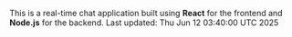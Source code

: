 This is a real-time chat application built using **React** for the frontend and **Node.js** for the backend.
Last updated: Thu Jun 12 03:40:00 UTC 2025
